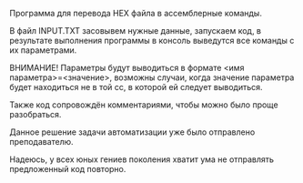 Программа для перевода HEX файла в ассемблерные команды.

В файл INPUT.TXT засовывем нужные данные, запускаем код, в результате выполнения программы в консоль выведутся все команды с их параметрами.

ВНИМАНИЕ! Параметры будут выводиться в формате <имя параметра>=<значение>, возможны случаи, когда значение параметра будет находиться не в той сс, в которой ей следует выводиться.

Также код сопровождён комментариями, чтобы можно было проще разобраться.

Данное решение задачи автоматизации уже было отправлено преподавателю.

Надеюсь, у всех юных гениев поколения хватит ума не отправлять предложенный код повторно.

